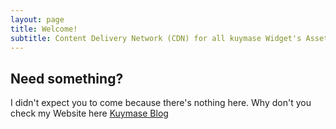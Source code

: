 ```yaml
---
layout: page
title: Welcome!
subtitle: Content Delivery Network (CDN) for all kuymase Widget's Asset.
---
```


## Need something?
I didn't expect you to come because there's nothing here. 
Why don't you check my Website here [Kuymase Blog](https://www.kuymase.com)
